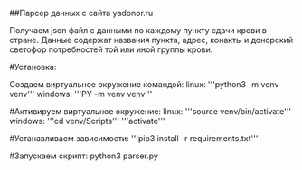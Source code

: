 ##Парсер данных с сайта yadonor.ru

Получаем json файл с данными по каждому пункту сдачи крови в стране. 
Данные содержат названия пункта, адрес, конакты и донорский светофор
потребностей той или иной группы крови.

#Установка:

Создаем виртуальное окружение командой:
linux: '''python3 -m venv venv'''
windows: '''PY -m venv venv'''

#Активируем виртуальное окружение:
linux: '''source venv/bin/activate'''
windows: '''cd venv/Scripts'''
         '''activate'''
         
#Устанавливаем зависимости:
'''pip3 install -r requirements.txt'''

#Запускаем скрипт:
python3 parser.py
